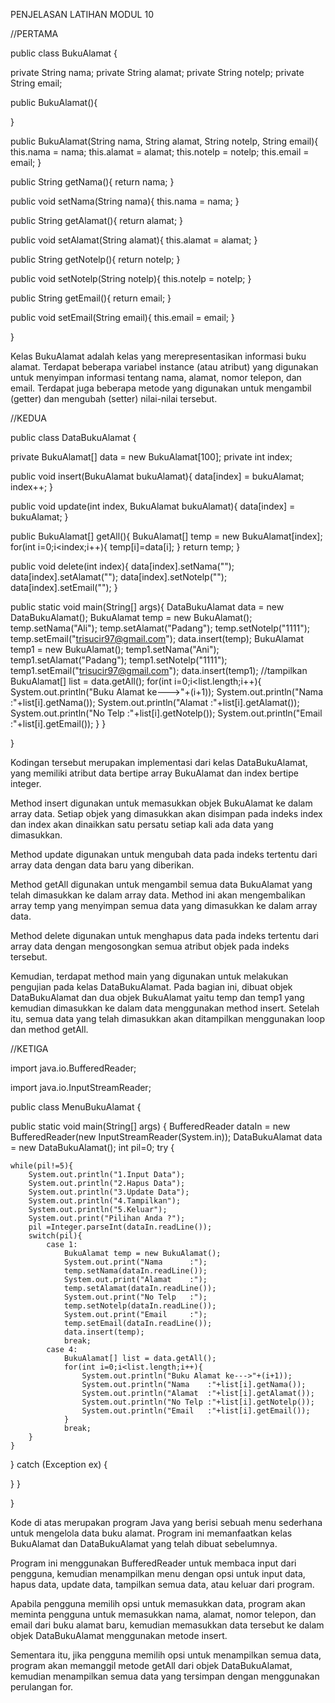 PENJELASAN LATIHAN MODUL 10

//PERTAMA

public class BukuAlamat {

private String nama; private String alamat; private String notelp; private String email;

public BukuAlamat(){

}

public BukuAlamat(String nama, String alamat, String notelp, String email){ this.nama = nama; this.alamat = alamat; this.notelp = notelp; this.email = email; }

public String getNama(){ return nama; }

public void setNama(String nama){ this.nama = nama; }

public String getAlamat(){ return alamat; }

public void setAlamat(String alamat){ this.alamat = alamat; }

public String getNotelp(){ return notelp; }

public void setNotelp(String notelp){ this.notelp = notelp; }

public String getEmail(){ return email; }

public void setEmail(String email){ this.email = email; }

}

Kelas BukuAlamat adalah kelas yang merepresentasikan informasi buku alamat. Terdapat beberapa variabel instance (atau atribut) yang digunakan untuk menyimpan informasi tentang nama, alamat, nomor telepon, dan email. Terdapat juga beberapa metode yang digunakan untuk mengambil (getter) dan mengubah (setter) nilai-nilai tersebut.

//KEDUA

public class DataBukuAlamat {

private BukuAlamat[] data = new BukuAlamat[100]; private int index;

public void insert(BukuAlamat bukuAlamat){ data[index] = bukuAlamat; index++; }

public void update(int index, BukuAlamat bukuAlamat){ data[index] = bukuAlamat; }

public BukuAlamat[] getAll(){ BukuAlamat[] temp = new BukuAlamat[index]; for(int i=0;i<index;i++){ temp[i]=data[i]; } return temp; }

public void delete(int index){ data[index].setNama(""); data[index].setAlamat(""); data[index].setNotelp(""); data[index].setEmail(""); }

public static void main(String[] args){ DataBukuAlamat data = new DataBukuAlamat(); BukuAlamat temp = new BukuAlamat(); temp.setNama("Ali"); temp.setAlamat("Padang"); temp.setNotelp("1111"); temp.setEmail("trisucir97@gmail.com"); data.insert(temp); BukuAlamat temp1 = new BukuAlamat(); temp1.setNama("Ani"); temp1.setAlamat("Padang"); temp1.setNotelp("1111"); temp1.setEmail("trisucir97@gmail.com"); data.insert(temp1); //tampilkan BukuAlamat[] list = data.getAll(); for(int i=0;i<list.length;i++){ System.out.println("Buku Alamat ke--->"+(i+1)); System.out.println("Nama :"+list[i].getNama()); System.out.println("Alamat :"+list[i].getAlamat()); System.out.println("No Telp :"+list[i].getNotelp()); System.out.println("Email :"+list[i].getEmail()); } }

}

Kodingan tersebut merupakan implementasi dari kelas DataBukuAlamat, yang memiliki atribut data bertipe array BukuAlamat dan index bertipe integer.

Method insert digunakan untuk memasukkan objek BukuAlamat ke dalam array data. Setiap objek yang dimasukkan akan disimpan pada indeks index dan index akan dinaikkan satu persatu setiap kali ada data yang dimasukkan.

Method update digunakan untuk mengubah data pada indeks tertentu dari array data dengan data baru yang diberikan.

Method getAll digunakan untuk mengambil semua data BukuAlamat yang telah dimasukkan ke dalam array data. Method ini akan mengembalikan array temp yang menyimpan semua data yang dimasukkan ke dalam array data.

Method delete digunakan untuk menghapus data pada indeks tertentu dari array data dengan mengosongkan semua atribut objek pada indeks tersebut.

Kemudian, terdapat method main yang digunakan untuk melakukan pengujian pada kelas DataBukuAlamat. Pada bagian ini, dibuat objek DataBukuAlamat dan dua objek BukuAlamat yaitu temp dan temp1 yang kemudian dimasukkan ke dalam data menggunakan method insert. Setelah itu, semua data yang telah dimasukkan akan ditampilkan menggunakan loop dan method getAll.

//KETIGA

import java.io.BufferedReader;

import java.io.InputStreamReader;

public class MenuBukuAlamat {

public static void main(String[] args) { BufferedReader dataIn = new BufferedReader(new InputStreamReader(System.in)); DataBukuAlamat data = new DataBukuAlamat(); int pil=0; try {

    while(pil!=5){
        System.out.println("1.Input Data");
        System.out.println("2.Hapus Data");
        System.out.println("3.Update Data");
        System.out.println("4.Tampilkan");
        System.out.println("5.Keluar");
        System.out.print("Pilihan Anda ?");
        pil =Integer.parseInt(dataIn.readLine());
        switch(pil){
            case 1:
                BukuAlamat temp = new BukuAlamat();
                System.out.print("Nama      :");
                temp.setNama(dataIn.readLine());
                System.out.print("Alamat    :");
                temp.setAlamat(dataIn.readLine());
                System.out.print("No Telp   :");
                temp.setNotelp(dataIn.readLine());
                System.out.print("Email     :");
                temp.setEmail(dataIn.readLine());
                data.insert(temp); 
                break;
            case 4:
                BukuAlamat[] list = data.getAll();
                for(int i=0;i<list.length;i++){
                    System.out.println("Buku Alamat ke--->"+(i+1));
                    System.out.println("Nama    :"+list[i].getNama());
                    System.out.println("Alamat  :"+list[i].getAlamat());
                    System.out.println("No Telp :"+list[i].getNotelp());
                    System.out.println("Email   :"+list[i].getEmail());
                }
                break;
        }
    }

} catch (Exception ex) {

}
}

}

Kode di atas merupakan program Java yang berisi sebuah menu sederhana untuk mengelola data buku alamat. Program ini memanfaatkan kelas BukuAlamat dan DataBukuAlamat yang telah dibuat sebelumnya.

Program ini menggunakan BufferedReader untuk membaca input dari pengguna, kemudian menampilkan menu dengan opsi untuk input data, hapus data, update data, tampilkan semua data, atau keluar dari program.

Apabila pengguna memilih opsi untuk memasukkan data, program akan meminta pengguna untuk memasukkan nama, alamat, nomor telepon, dan email dari buku alamat baru, kemudian memasukkan data tersebut ke dalam objek DataBukuAlamat menggunakan metode insert.

Sementara itu, jika pengguna memilih opsi untuk menampilkan semua data, program akan memanggil metode getAll dari objek DataBukuAlamat, kemudian menampilkan semua data yang tersimpan dengan menggunakan perulangan for.
